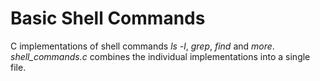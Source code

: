 # Basic Shell Commands
C implementations of shell commands *ls -l*, *grep*, *find* and *more*.
*shell_commands.c* combines the individual implementations into a single file.
